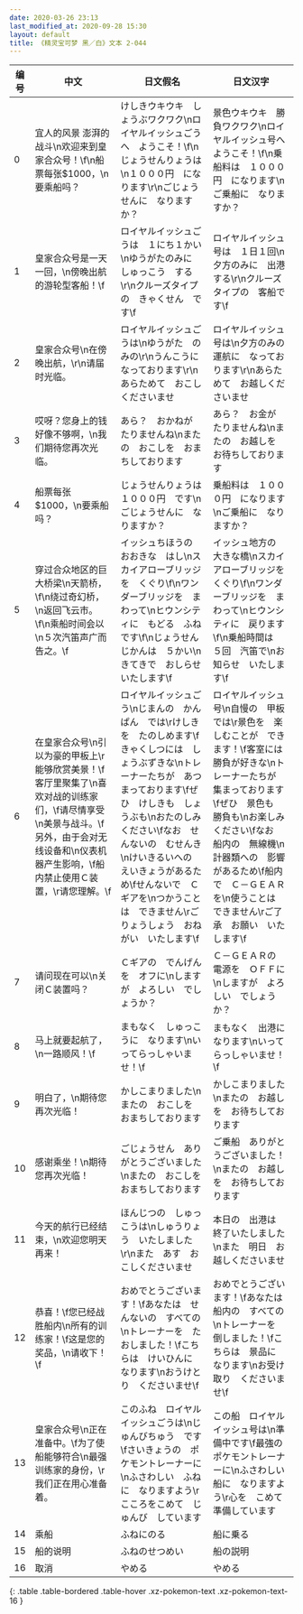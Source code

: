 ```yaml
---
date: 2020-03-26 23:13
last_modified_at: 2020-09-28 15:30
layout: default
title: 《精灵宝可梦 黑／白》文本 2-044
---
```

| 编号 | 中文 | 日文假名 | 日文汉字 |
| ---- | ---- | ---- | --- |
| 0 | 宜人的风景 澎湃的战斗\n欢迎来到皇家合众号！\f\n船票每张$1000，\n要乘船吗？ | けしきウキウキ　しょうぶワクワク\nロイヤルイッシュごうへ　ようこそ！\f\nじょうせんりょうは\n１０００円　になります\r\nごじょうせんに　なりますか？ | 景色ウキウキ　勝負ワクワク\nロイヤルイッシュ号へ　ようこそ！\f\n乗船料は　１０００円　になります\nご乗船に　なりますか？ |
| 1 | 皇家合众号是一天一回，\n傍晚出航的游轮型客船！\f | ロイヤルイッシュごうは　１にち１かい\nゆうがたのみに　しゅっこう　する\r\nクルーズタイプの　きゃくせん　です\f | ロイヤルイッシュ号は　１日１回\n夕方のみに　出港する\r\nクルーズタイプの　客船です\f |
| 2 | 皇家合众号\n在傍晚出航，\r\n请届时光临。 | ロイヤルイッシュごうは\nゆうがた　のみの\r\nうんこうに　なっております\r\nあらためて　おこし　くださいませ | ロイヤルイッシュ号は\n夕方のみの　運航に　なっております\r\nあらためて　お越しくださいませ |
| 3 | 哎呀？您身上的钱好像不够啊，\n我们期待您再次光临。 | あら？　おかねが　たりませんね\nまたの　おこしを　おまちしております | あら？　お金が　たりませんね\nまたの　お越しを　お待ちしております |
| 4 | 船票每张$1000，\n要乘船吗？ | じょうせんりょうは　１０００円　です\nごじょうせんに　なりますか？ | 乗船料は　１０００円　になります\nご乗船に　なりますか？ |
| 5 | 穿过合众地区的巨大桥梁\n天箭桥，\f\n绕过奇幻桥，\n返回飞云市。\f\n乘船时间会以\n５次汽笛声广而告之。\f | イッシュちほうの　おおきな　はし\nスカイアローブリッジを　くぐり\f\nワンダーブリッジを　まわって\nヒウンシティに　もどる　ふねです\f\nじょうせんじかんは　５かい\nきてきで　おしらせ　いたします\f | イッシュ地方の　大きな橋\nスカイアローブリッジを　くぐり\f\nワンダーブリッジを　まわって\nヒウンシティに　戻ります\f\n乗船時間は　５回　汽笛で\nお知らせ　いたします\f |
| 6 | 在皇家合众号\n引以为豪的甲板上\r能够欣赏美景！\f客厅里聚集了\n喜欢对战的训练家们，\f请尽情享受\n美景与战斗。\f另外，由于会对无线设备和\n仪表机器产生影响，\f船内禁止使用Ｃ装置，\r请您理解。\f | ロイヤルイッシュごう\nじまんの　かんぱん　では\rけしきを　たのしめます\fきゃくしつには　しょうぶずきな\nトレーナーたちが　あつまっております\fぜひ　けしきも　しょうぶも\nおたのしみ　ください\fなお　せんないの　むせんき\nけいきるいへの　えいきょうがあるため\fせんないで　Ｃギアを\nつかうことは　できません\rごりょうしょう　おねがい　いたします\f | ロイヤルイッシュ号\n自慢の　甲板では\r景色を　楽しむことが　できます！\f客室には　勝負が好きな\nトレーナーたちが　集まっております\fぜひ　景色も　勝負も\nお楽しみ　ください\fなお　船内の　無線機\n計器類への　影響があるため\f船内で　Ｃ－ＧＥＡＲを\n使うことは　できません\rご了承　お願い　いたします\f |
| 7 | 请问现在可以\n关闭Ｃ装置吗？ | Ｃギアの　でんげんを　オフに\nしますが　よろしい　でしょうか？ | Ｃ－ＧＥＡＲの　電源を　ＯＦＦに\nしますが　よろしい　でしょうか？ |
| 8 | 马上就要起航了，\n一路顺风！\f | まもなく　しゅっこうに　なります\nいってらっしゃいませ！\f | まもなく　出港に　なります\nいってらっしゃいませ！\f |
| 9 | 明白了，\n期待您再次光临！ | かしこまりました\nまたの　おこしを　おまちしております | かしこまりました\nまたの　お越しを　お待ちしております |
| 10 | 感谢乘坐！\n期待您再次光临！ | ごじょうせん　ありがとうございました\nまたの　おこしを　おまちしております | ご乗船　ありがとうございました！\nまたの　お越しを　お待ちしております |
| 11 | 今天的航行已经结束，\n欢迎您明天再来！ | ほんじつの　しゅっこうは\nしゅうりょう　いたしました\r\nまた　あす　おこしくださいませ | 本日の　出港は　終了いたしました\nまた　明日　お越しくださいませ |
| 12 | 恭喜！\f您已经战胜船内\n所有的训练家！\f这是您的奖品，\n请收下！\f | おめでとうございます！\fあなたは　せんないの　すべての\nトレーナーを　たおしました！\fこちらは　けいひんに　なります\nおうけとり　くださいませ\f | おめでとうございます！\fあなたは　船内の　すべての\nトレーナーを　倒しました！\fこちらは　景品に　なります\nお受け取り　くださいませ\f |
| 13 | 皇家合众号\n正在准备中。\f为了使船能够符合\n最强训练家的身份，\r我们正在用心准备着。 | このふね　ロイヤルイッシュごうは\nじゅんびちゅう　です\fさいきょうの　ポケモントレーナーに\nふさわしい　ふねに　なりますよう\rこころをこめて　じゅんび　しています | この船　ロイヤルイッシュ号は\n準備中です\f最強の　ポケモントレーナーに\nふさわしい　船に　なりますよう\r心を　こめて　準備しています |
| 14 | 乘船 | ふねにのる | 船に乗る |
| 15 | 船的说明 | ふねのせつめい | 船の説明 |
| 16 | 取消 | やめる | やめる |
{: .table .table-bordered .table-hover .xz-pokemon-text .xz-pokemon-text-16 }